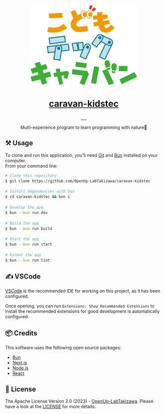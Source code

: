 <p align="center">
  <a href="https://caravan-kidstec.com/">
    <picture>
      <source media="(max-width: 600px)" srcset="./public/kodomo_tech_logo.webp" height="128">
      <img src="./public/kodomo_tech_logo.webp" height="256">
    </picture>
    <h1 align="center">caravan-kidstec</h1>
  </a>
</p>

<p align="center">
  <a aria-label="bun" href="https://bun.sh/">
    <img alt="" src="https://img.shields.io/badge/-Bun-FBF0DF.svg?logo=bun&style=for-the-badge&labelColor=000000">
  </a>
  <a aria-label="next.js" href="https://nextjs.org/">
    <img alt="" src="https://img.shields.io/badge/-next.js-000000.svg?logo=next.js&style=for-the-badge&labelColor=000000">
  </a>
  <a aria-label="react" href="https://react.dev/">
    <img alt="" src="https://img.shields.io/badge/-react-61DAFB.svg?logo=react&style=for-the-badge&labelColor=000000">
  </a>
  <a aria-label="typescript" href="https://www.typescriptlang.org/">
    <img alt="" src="https://img.shields.io/badge/-TypeScript-3178C6.svg?logo=typescript&style=for-the-badge&labelColor=000000">
  </a>
  <a aria-label="vscode" href="https://code.visualstudio.com/">
    <img alt="" src="https://img.shields.io/badge/-visual%20studio%20code-007ACC.svg?logo=visualstudiocode&style=for-the-badge&labelColor=000000">
  </a>
  <a aria-label="License" href="https://github.com/OpenUp-LabTakizawa/caravan-kidstec/blob/main/LICENSE">
    <img alt="" src="https://img.shields.io/github/license/OpenUp-LabTakizawa/caravan-kidstec?style=for-the-badge&labelColor=000000">
  </a>
</p>
<p align="center">
  Multi-experience program to learn programming with nature🌄
</p>

## ⚒️ Usage

To clone and run this application, you'll need [Git](https://git-scm.com) and [Bun](https://bun.sh/) installed on your computer.  
From your command line:

```bash
# Clone this repository
$ git clone https://github.com/OpenUp-LabTakizawa/caravan-kidstec

# Install dependencies with bun
$ cd caravan-kidstec && bun i

# Develop the app
$ bun --bun run dev

# Build the app
$ bun --bun run build

# Start the app
$ bun --bun run start

# Format the app
$ bun --bun run lint
```

## ✍️ VSCode
[VSCode](https://code.visualstudio.com/) is the recommended IDE for working on this project, as it has been configured.

Once opening, you can run `Extensions: Show Recommended Extensions` to install the recommended extensions for good development is automatically configured.

## 📦 Credits

This software uses the following open source packages:

- [Bun](https://bun.sh/)
- [Next.js](https://nextjs.org/)
- [Node.js](https://nodejs.org/)
- [React](https://react.dev/)

## 📄 License

The Apache License Version 2.0 (2023) - [OpenUp-LabTakizawa](https://github.com/OpenUp-LabTakizawa).
Please have a look at the [LICENSE](https://github.com/OpenUp-LabTakizawa/caravan-kidstec/blob/main/LICENSE) for more details.

